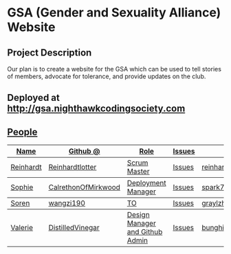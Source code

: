 <h1>GSA (Gender and Sexuality Alliance) Website</h1>
<h2>Project Description</h2>
<p>Our plan is to create a website for the GSA which can be used to tell stories of members, advocate for tolerance, and provide updates on the club.</p>
<h2>Deployed at <a href="http://gsa.nighthawkcodingsociety.com"/>http://gsa.nighthawkcodingsociety.com</h2>
<h2>People</h2>
<table>
  <thead>
    <tr>
      <th>Name</th>
      <th>Github @</th>
      <th>Role</th>
      <th>Issues</th>
      <th>Contact us</th>
    </tr>
  </thead>
  <tbody>
    <tr>
      <td>Reinhardt</td>
      <td><a href="https://github.com/Reinhardtlotter">Reinhardtlotter</a></td>
      <td>Scrum Master</td>
      <td><a href="https://github.com/CalrethonOfMirkwood/ZONKNATION/issues?q=assignee%3AReinhardtlotter+is%3Aopen">Issues</a></td>
      <td>reinhardtlotter6@gmail.com</td>
    </tr>
  </tbody>
  <tbody>
    <tr>
      <td>Sophie</td>
      <td><a href="https://github.com/CalrethonOfMirkwood">CalrethonOfMirkwood</a></td>
      <td>Deployment Manager</td>
      <td><a href="https://github.com/CalrethonOfMirkwood/ZONKNATION/issues?q=is%3Aopen+assignee%3ACalrethonOfMirkwood">Issues</a></td>
      <td>spark777@gmail.com</td>
    </tr>
  </tbody>
  <tbody>
    <tr>
      <td>Soren</td>
      <td><a href="https://github.com/wangzi190">wangzi190</a></td>
      <td>TO</td>
      <td><a href="https://github.com/CalrethonOfMirkwood/ZONKNATION/issues?q=is%3Aopen+assignee%3Awangzi190">Issues</a></td>
      <td>graylzhuang@gmail.com</td>
    </tr>
  </tbody>
    <tbody>
    <tr>
      <td>Valerie</td>
      <td><a href="https://github.com/DistilledVinegar">DistilledVinegar</a></td>
      <td>Design Manager and Github Admin</td>
      <td><a href="https://github.com/CalrethonOfMirkwood/ZONKNATION/issues?q=is%3Aopen+assignee%3ADistilledVinegar">Issues</a></td>
      <td>bunghideous@gmail.com</td>
    </tr>
  </tbody>
</table>
